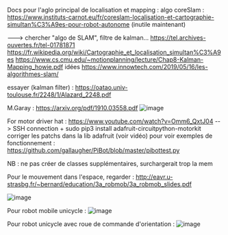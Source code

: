 Docs pour l'aglo principal de localisation et mapping : 
algo coreSlam : https://www.instituts-carnot.eu/fr/coreslam-localisation-et-cartographie-simultan%C3%A9es-pour-robot-autonome (inutile maintenant)

---> chercher "algo de SLAM", filtre de kalman...
https://tel.archives-ouvertes.fr/tel-01781871
https://fr.wikipedia.org/wiki/Cartographie_et_localisation_simultan%C3%A9es
https://www.cs.cmu.edu/~motionplanning/lecture/Chap8-Kalman-Mapping_howie.pdf
idées https://www.innowtech.com/2019/05/16/les-algorithmes-slam/

essayer (kalman filter) : https://oatao.univ-toulouse.fr/2248/1/Alazard_2248.pdf

M.Garay : https://arxiv.org/pdf/1910.03558.pdf
![image](https://user-images.githubusercontent.com/76899255/135299148-925629dd-1f19-41b7-89cc-aaf6eda5a802.png)


For motor driver hat : 
https://www.youtube.com/watch?v=Omm6_QxtJ04
--> SSH connection + sudo pip3 install adafruit-circuitpython-motorkit
corriger les patchs dans la lib adafruit (voir vidéo)
pour voir exemples de fonctionnement : https://github.com/gallaugher/PiBot/blob/master/pibottest.py


NB : ne pas créer de classes supplémentaires, surchargerait trop la mem

Pour le mouvement dans l'espace, regarder : http://eavr.u-strasbg.fr/~bernard/education/3a_robmob/3a_robmob_slides.pdf

![image](https://user-images.githubusercontent.com/76899255/141144304-bc6e6c5c-03a3-40a1-a6f0-34f18095d7b2.png)

Pour robot mobile unicycle :
![image](https://user-images.githubusercontent.com/76899255/141146472-c975ab27-3e13-43b6-8705-c826ef2c023e.png)

Pour robot unicycle avec roue de commande d'orientation : 
![image](https://user-images.githubusercontent.com/76899255/141147202-309f3fbb-25e0-45a4-bc21-e9c2dd160533.png)

